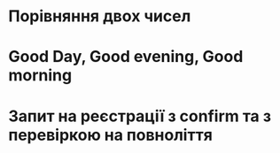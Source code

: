 # Порівняння двох чисел
# Good Day, Good evening, Good morning
# Запит на реєстрації з confirm та з перевіркою на повноліття